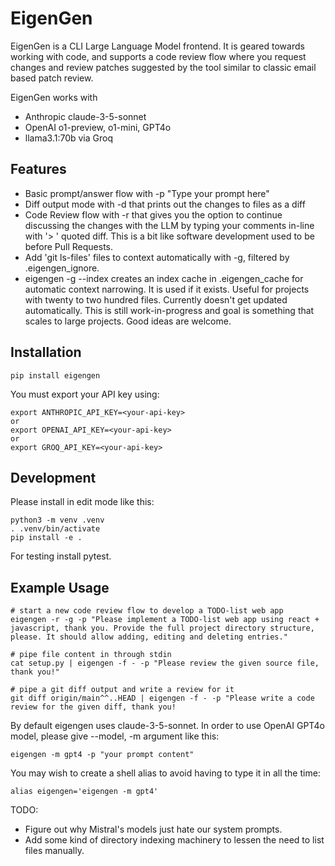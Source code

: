EigenGen
========

EigenGen is a CLI Large Language Model frontend. It is geared towards working with code,
and supports a code review flow where you request changes and review patches suggested
by the tool similar to classic email based patch review.

EigenGen works with 
  - Anthropic claude-3-5-sonnet
  - OpenAI o1-preview, o1-mini, GPT4o
  - llama3.1:70b via Groq

## Features

  - Basic prompt/answer flow with -p "Type your prompt here"
  - Diff output mode with -d that prints out the changes to files as a diff
  - Code Review flow with -r that gives you the option to continue discussing the changes with the LLM
    by typing your comments in-line with '> ' quoted diff. This is a bit like software development used to be before Pull Requests.
  - Add 'git ls-files' files to context automatically with -g, filtered by .eigengen_ignore.
  - eigengen -g --index creates an index cache in .eigengen_cache for automatic context narrowing.
    It is used if it exists. Useful for projects with twenty to two hundred files.
    Currently doesn't get updated automatically. This is still work-in-progress and goal is something
    that scales to large projects. Good ideas are welcome.


## Installation
```
pip install eigengen
```

You must export your API key using:
```
export ANTHROPIC_API_KEY=<your-api-key>
or
export OPENAI_API_KEY=<your-api-key>
or
export GROQ_API_KEY=<your-api-key>
```

## Development

Please install in edit mode like this:
```
python3 -m venv .venv
. .venv/bin/activate
pip install -e .
```

For testing install pytest.


## Example Usage

```
# start a new code review flow to develop a TODO-list web app
eigengen -r -g -p "Please implement a TODO-list web app using react + javascript, thank you. Provide the full project directory structure, please. It should allow adding, editing and deleting entries."

# pipe file content in through stdin
cat setup.py | eigengen -f - -p "Please review the given source file, thank you!"

# pipe a git diff output and write a review for it
git diff origin/main^^..HEAD | eigengen -f - -p "Please write a code review for the given diff, thank you!
```

By default eigengen uses claude-3-5-sonnet. In order to use OpenAI GPT4o model, please give --model, -m argument
like this:
```
eigengen -m gpt4 -p "your prompt content"
```

You may wish to create a shell alias to avoid having to type it in all the time:
```.bashrc
alias eigengen='eigengen -m gpt4'
```


TODO:
  - Figure out why Mistral's models just hate our system prompts.
  - Add some kind of directory indexing machinery to lessen the need to list files manually.

